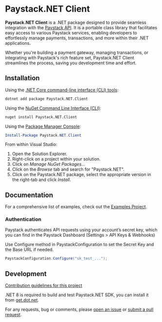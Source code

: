 # Paystack.NET Client

**Paystack.NET Client** is a .NET package designed to provide seamless integration with the [Paystack API][paystack]. It is a portable class library that facilitates easy access to various Paystack services, enabling developers to effortlessly manage payments, transactions, and more within their .NET applications.

Whether you're building a payment gateway, managing transactions, or integrating with Paystack's rich feature set, Paystack.NET Client streamlines the process, saving you development time and effort.

## Installation

Using the [.NET Core command-line interface (CLI) tools][dotnet-core-cli-tools]:

```sh
dotnet add package Paystack.NET.Client
```

Using the [NuGet Command Line Interface (CLI)][nuget-cli]:

```sh
nuget install Paystack.NET.Client
```

Using the [Package Manager Console][package-manager-console]:

```powershell
Install-Package Paystack.NET.Client
```

From within Visual Studio:

1. Open the Solution Explorer.
2. Right-click on a project within your solution.
3. Click on _Manage NuGet Packages..._
4. Click on the _Browse_ tab and search for "Paystack.NET".
5. Click on the Paystack.NET package, select the appropriate version in the
   right-tab and click _Install_.

## Documentation

For a comprehensive list of examples, check out the [Examples Project][api-docs].

### Authentication

Paystack authenticates API requests using your account’s secret key, which you can find in the Paystack Dashboard (Settings > API Keys & Webhooks)

Use Configure method in PaystackConfiguration to set the Secret Key and the Base URL if needed.

```C#
PaystackConfiguration.Configure("sk_test_...");
```

## Development

[Contribution guidelines for this project](CONTRIBUTING.md)

.NET 8 is required to build and test Paystack.NET SDK, you can install it from [get.dot.net](https://get.dot.net/).

For any requests, bug or comments, please [open an issue][issues] or [submit a
pull request][pulls].

[api-docs]: https://paystack.com/docs/api
[api-keys]: https://dashboard.paystack.com/#/settings/developers
[dotnet-core-cli-tools]: https://docs.microsoft.com/en-us/dotnet/core/tools/
[dotnet-format]: https://github.com/dotnet/format
[nuget-cli]: https://docs.microsoft.com/en-us/nuget/tools/nuget-exe-cli-reference
[package-manager-console]: https://docs.microsoft.com/en-us/nuget/tools/package-manager-console
[issues]: https://github.com/devsarfo/paystack-dotnet/issues
[pulls]: https://github.com/devsarfo/paystack-dotnet/pulls
[paystack]: https://paystack.com
